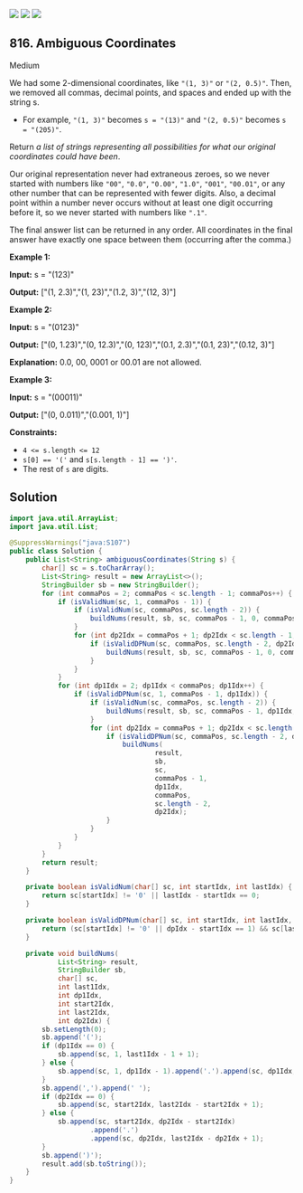 [![](https://img.shields.io/github/stars/javadev/LeetCode-in-Java?label=Stars&style=flat-square)](https://github.com/javadev/LeetCode-in-Java)
[![](https://img.shields.io/github/forks/javadev/LeetCode-in-Java?label=Fork%20me%20on%20GitHub%20&style=flat-square)](https://github.com/javadev/LeetCode-in-Java/fork)
[![](https://img.shields.io/badge/-LeetCode%20in%20Kotlin-blue?style=flat-square)](https://github.com/javadev/LeetCode-in-Kotlin)

## 816\. Ambiguous Coordinates

Medium

We had some 2-dimensional coordinates, like `"(1, 3)"` or `"(2, 0.5)"`. Then, we removed all commas, decimal points, and spaces and ended up with the string s.

*   For example, `"(1, 3)"` becomes `s = "(13)"` and `"(2, 0.5)"` becomes `s = "(205)"`.

Return _a list of strings representing all possibilities for what our original coordinates could have been_.

Our original representation never had extraneous zeroes, so we never started with numbers like `"00"`, `"0.0"`, `"0.00"`, `"1.0"`, `"001"`, `"00.01"`, or any other number that can be represented with fewer digits. Also, a decimal point within a number never occurs without at least one digit occurring before it, so we never started with numbers like `".1"`.

The final answer list can be returned in any order. All coordinates in the final answer have exactly one space between them (occurring after the comma.)

**Example 1:**

**Input:** s = "(123)"

**Output:** ["(1, 2.3)","(1, 23)","(1.2, 3)","(12, 3)"]

**Example 2:**

**Input:** s = "(0123)"

**Output:** ["(0, 1.23)","(0, 12.3)","(0, 123)","(0.1, 2.3)","(0.1, 23)","(0.12, 3)"]

**Explanation:** 0.0, 00, 0001 or 00.01 are not allowed.

**Example 3:**

**Input:** s = "(00011)"

**Output:** ["(0, 0.011)","(0.001, 1)"]

**Constraints:**

*   `4 <= s.length <= 12`
*   `s[0] == '('` and `s[s.length - 1] == ')'`.
*   The rest of `s` are digits.

## Solution

```java
import java.util.ArrayList;
import java.util.List;

@SuppressWarnings("java:S107")
public class Solution {
    public List<String> ambiguousCoordinates(String s) {
        char[] sc = s.toCharArray();
        List<String> result = new ArrayList<>();
        StringBuilder sb = new StringBuilder();
        for (int commaPos = 2; commaPos < sc.length - 1; commaPos++) {
            if (isValidNum(sc, 1, commaPos - 1)) {
                if (isValidNum(sc, commaPos, sc.length - 2)) {
                    buildNums(result, sb, sc, commaPos - 1, 0, commaPos, sc.length - 2, 0);
                }
                for (int dp2Idx = commaPos + 1; dp2Idx < sc.length - 1; dp2Idx++) {
                    if (isValidDPNum(sc, commaPos, sc.length - 2, dp2Idx)) {
                        buildNums(result, sb, sc, commaPos - 1, 0, commaPos, sc.length - 2, dp2Idx);
                    }
                }
            }
            for (int dp1Idx = 2; dp1Idx < commaPos; dp1Idx++) {
                if (isValidDPNum(sc, 1, commaPos - 1, dp1Idx)) {
                    if (isValidNum(sc, commaPos, sc.length - 2)) {
                        buildNums(result, sb, sc, commaPos - 1, dp1Idx, commaPos, sc.length - 2, 0);
                    }
                    for (int dp2Idx = commaPos + 1; dp2Idx < sc.length - 1; dp2Idx++) {
                        if (isValidDPNum(sc, commaPos, sc.length - 2, dp2Idx)) {
                            buildNums(
                                    result,
                                    sb,
                                    sc,
                                    commaPos - 1,
                                    dp1Idx,
                                    commaPos,
                                    sc.length - 2,
                                    dp2Idx);
                        }
                    }
                }
            }
        }
        return result;
    }

    private boolean isValidNum(char[] sc, int startIdx, int lastIdx) {
        return sc[startIdx] != '0' || lastIdx - startIdx == 0;
    }

    private boolean isValidDPNum(char[] sc, int startIdx, int lastIdx, int dpIdx) {
        return (sc[startIdx] != '0' || dpIdx - startIdx == 1) && sc[lastIdx] != '0';
    }

    private void buildNums(
            List<String> result,
            StringBuilder sb,
            char[] sc,
            int last1Idx,
            int dp1Idx,
            int start2Idx,
            int last2Idx,
            int dp2Idx) {
        sb.setLength(0);
        sb.append('(');
        if (dp1Idx == 0) {
            sb.append(sc, 1, last1Idx - 1 + 1);
        } else {
            sb.append(sc, 1, dp1Idx - 1).append('.').append(sc, dp1Idx, last1Idx - dp1Idx + 1);
        }
        sb.append(',').append(' ');
        if (dp2Idx == 0) {
            sb.append(sc, start2Idx, last2Idx - start2Idx + 1);
        } else {
            sb.append(sc, start2Idx, dp2Idx - start2Idx)
                    .append('.')
                    .append(sc, dp2Idx, last2Idx - dp2Idx + 1);
        }
        sb.append(')');
        result.add(sb.toString());
    }
}
```